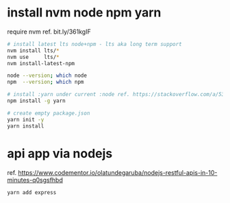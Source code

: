 # install nvm node npm yarn
require nvm ref. bit.ly/361kgIF

```bash
# install latest lts node+npm - lts aka long term support
nvm install lts/*
nvm use     lts/*
nvm install-latest-npm

node --version; which node
npm  --version; which npm

# install :yarn under current :node ref. https://stackoverflow.com/a/53094675/248616 
npm install -g yarn

# create empty package.json
yarn init -y
yarn install
```

# api app via nodejs 
ref. https://www.codementor.io/olatundegaruba/nodejs-restful-apis-in-10-minutes-q0sgsfhbd

```bash
yarn add express
```